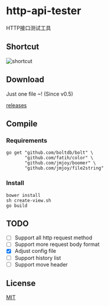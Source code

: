 # http-api-tester

HTTP接口测试工具

## Shortcut

![shortcut](https://raw.githubusercontent.com/jmjoy/http-interface-tester/master/shortcut.jpg)

## Download

Just one file ~! (Since v0.5)

[releases](https://github.com/jmjoy/http-api-tester/releases)

## Compile

### Requirements

    go get "github.com/boltdb/bolt" \
           "github.com/fatih/color" \
           "github.com/jmjoy/boomer" \
           "github.com/jmjoy/file2string"

### Install

    bower install
    sh create-view.sh
    go build

## TODO

- [ ] Support all http request method
- [ ] Support more request body format
- [x] Adjust config file
- [ ] Support history list
- [ ] Support move header

## License

[MIT](https://github.com/jmjoy/http-interface-tester/blob/master/LICENSE)

